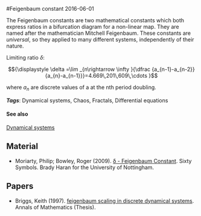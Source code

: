 
#Feigenbaum constant
2016-06-01

The Feigenbaum constants are two mathematical constants which both express ratios in a bifurcation diagram for a non-linear map. They are named after the mathematician Mitchell Feigenbaum. These constants are *universal*, so they applied to many different systems, independently of their nature.

Limiting ratio $\delta$:

$${\displaystyle \delta =\lim _{n\rightarrow \infty }{\dfrac {a_{n-1}-a_{n-2}}{a_{n}-a_{n-1}}}=4.669\,201\,609\,\cdots }$$

where $a_n$ are discrete values of a at the nth period doubling.

***Tags***: Dynamical systems, Chaos, Fractals, Differential equations

#### See also
[Dynamical systems](/dynamical_systems)
## Material
* Moriarty, Philip; Bowley, Roger (2009). [δ - Feigenbaum Constant](http://www.sixtysymbols.com/videos/feigenbaum.htm). Sixty Symbols. Brady Haran for the University of Nottingham.

## Papers
* Briggs, Keith (1997). [feigenbaum scaling in discrete dynamical systems](http://keithbriggs.info/documents/Keith_Briggs_PhD.pdf). Annals of Mathematics (Thesis).


